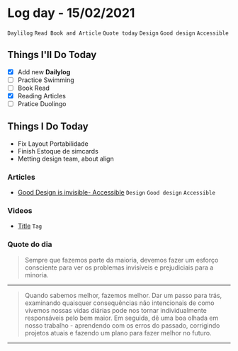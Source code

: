 # Log day -  15/02/2021

`Daylilog` `Read Book and Article` `Quote today` `Design` `Good design` `Accessible`

## Things I'll Do Today

- [x] Add new **Dailylog**
- [ ] Practice Swimming
- [ ] Book Read
- [X] Reading Articles
- [ ] Pratice Duolingo

## Things I Do Today

- Fix Layout Portabilidade
- Finish Estoque de simcards
- Metting design team, about align

### Articles

- [Good Design is invisible- Accessible](https://uxdesign.cc/good-design-is-invisible-but-so-is-design-that-harms-1ca98569b2f3) `Design` `Good design` `Accessible`

### Videos

- [Title](link) `Tag`

### Quote do dia

> Sempre que fazemos parte da maioria, devemos fazer um esforço consciente para ver os problemas invisíveis e prejudiciais para a minoria.

---  

> Quando sabemos melhor, fazemos melhor. Dar um passo para trás, examinando quaisquer consequências não intencionais de como vivemos nossas vidas diárias pode nos tornar individualmente responsáveis ​​pelo bem maior. Em seguida, dê uma boa olhada em nosso trabalho - aprendendo com os erros do passado, corrigindo projetos atuais e fazendo um plano para fazer melhor no futuro.

---  
